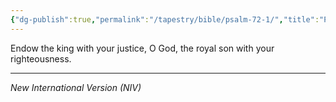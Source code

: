 ```yaml
---
{"dg-publish":true,"permalink":"/tapestry/bible/psalm-72-1/","title":"Psalm 72:1","tags":["bible","bible-verse"],"dgHomeLink":true,"dgShowLocalGraph":true,"dgEnableSearch":true}
---
```


Endow the king with your justice, O God, the royal son with your righteousness.

---
*New International Version (NIV)*